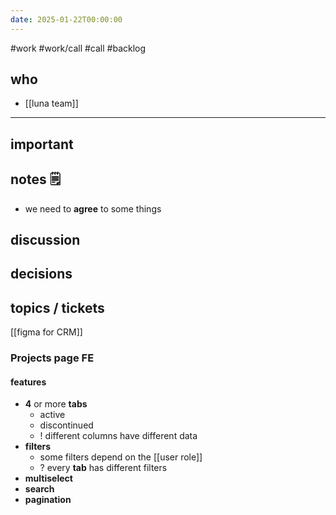 ```yaml
---
date: 2025-01-22T00:00:00
---
```

#work #work/call #call #backlog

## who
- [[luna team]]
---
## important 

## notes 🗒
- we need to **agree** to some things

## discussion

## decisions

## topics / tickets
[[figma for CRM]]

### Projects page FE

#### features

- **4** or more **tabs**
	- active
	- discontinued
	- ! different columns have different data
- **filters**
	- some filters depend on the [[user role]]
	- ? every **tab** has different filters
- **multiselect**
- **search**
- **pagination**
